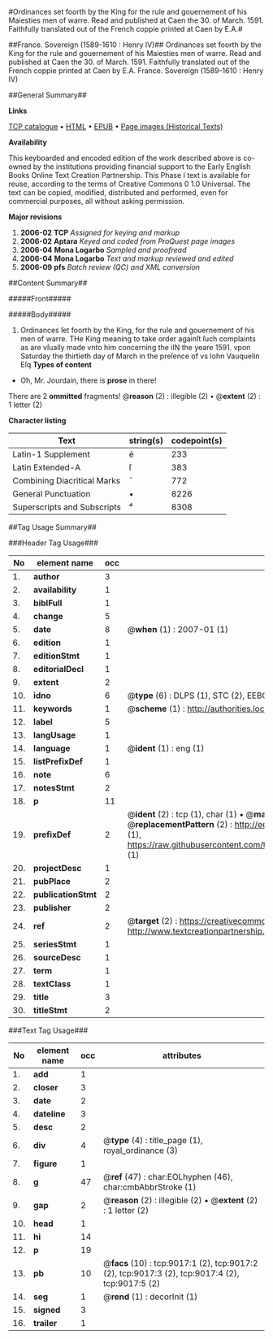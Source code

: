 #Ordinances set foorth by the King for the rule and gouernement of his Maiesties men of warre. Read and published at Caen the 30. of March. 1591. Faithfully translated out of the French coppie printed at Caen by E.A.#

##France. Sovereign (1589-1610 : Henry IV)##
Ordinances set foorth by the King for the rule and gouernement of his Maiesties men of warre. Read and published at Caen the 30. of March. 1591. Faithfully translated out of the French coppie printed at Caen by E.A.
France. Sovereign (1589-1610 : Henry IV)

##General Summary##

**Links**

[TCP catalogue](http://www.ota.ox.ac.uk/tcp/)  • 
[HTML](http://tei.it.ox.ac.uk/tcp/Texts-HTML/free/A02/A02974.html)  • 
[EPUB](http://tei.it.ox.ac.uk/tcp/Texts-EPUB/free/A02/A02974.epub) • 
[Page images (Historical Texts)](https://data.historicaltexts.jisc.ac.uk/view?pubId=eebo-99844226e&pageId=eebo-99844226e-9017-1)

**Availability**

This keyboarded and encoded edition of the
	       work described above is co-owned by the institutions
	       providing financial support to the Early English Books
	       Online Text Creation Partnership. This Phase I text is
	       available for reuse, according to the terms of Creative
	       Commons 0 1.0 Universal. The text can be copied,
	       modified, distributed and performed, even for
	       commercial purposes, all without asking permission.

**Major revisions**

1. __2006-02__ __TCP__ *Assigned for keying and markup*
1. __2006-02__ __Aptara__ *Keyed and coded from ProQuest page images*
1. __2006-04__ __Mona Logarbo__ *Sampled and proofread*
1. __2006-04__ __Mona Logarbo__ *Text and markup reviewed and edited*
1. __2006-09__ __pfs__ *Batch review (QC) and XML conversion*

##Content Summary##

#####Front#####

#####Body#####

1. Ordinances ſet foorth by the
King, for the rule and gouernement
of his men of
warre.
THe King meaning to take order againſt ſuch complaints as
are vſually made vnto him concerning the iIN the yeare 1591. vpon Saturday the thirtieth day of
March in the preſence of vs Iohn Vauquelin Eſq
**Types of content**

  * Oh, Mr. Jourdain, there is **prose** in there!

There are 2 **ommitted** fragments! 
 @__reason__ (2) : illegible (2)  •  @__extent__ (2) : 1 letter (2)

**Character listing**


|Text|string(s)|codepoint(s)|
|---|---|---|
|Latin-1 Supplement|é|233|
|Latin Extended-A|ſ|383|
|Combining             Diacritical Marks|̄|772|
|General Punctuation|•|8226|
|Superscripts             and Subscripts|⁴|8308|

##Tag Usage Summary##

###Header Tag Usage###

|No|element name|occ|attributes|
|---|---|---|---|
|1.|__author__|3||
|2.|__availability__|1||
|3.|__biblFull__|1||
|4.|__change__|5||
|5.|__date__|8| @__when__ (1) : 2007-01 (1)|
|6.|__edition__|1||
|7.|__editionStmt__|1||
|8.|__editorialDecl__|1||
|9.|__extent__|2||
|10.|__idno__|6| @__type__ (6) : DLPS (1), STC (2), EEBO-CITATION (1), PROQUEST (1), VID (1)|
|11.|__keywords__|1| @__scheme__ (1) : http://authorities.loc.gov/ (1)|
|12.|__label__|5||
|13.|__langUsage__|1||
|14.|__language__|1| @__ident__ (1) : eng (1)|
|15.|__listPrefixDef__|1||
|16.|__note__|6||
|17.|__notesStmt__|2||
|18.|__p__|11||
|19.|__prefixDef__|2| @__ident__ (2) : tcp (1), char (1)  •  @__matchPattern__ (2) : ([0-9\-]+):([0-9IVX]+) (1), (.+) (1)  •  @__replacementPattern__ (2) : http://eebo.chadwyck.com/downloadtiff?vid=$1&page=$2 (1), https://raw.githubusercontent.com/textcreationpartnership/Texts/master/tcpchars.xml#$1 (1)|
|20.|__projectDesc__|1||
|21.|__pubPlace__|2||
|22.|__publicationStmt__|2||
|23.|__publisher__|2||
|24.|__ref__|2| @__target__ (2) : https://creativecommons.org/publicdomain/zero/1.0/ (1), http://www.textcreationpartnership.org/docs/. (1)|
|25.|__seriesStmt__|1||
|26.|__sourceDesc__|1||
|27.|__term__|1||
|28.|__textClass__|1||
|29.|__title__|3||
|30.|__titleStmt__|2||


###Text Tag Usage###

|No|element name|occ|attributes|
|---|---|---|---|
|1.|__add__|1||
|2.|__closer__|3||
|3.|__date__|2||
|4.|__dateline__|3||
|5.|__desc__|2||
|6.|__div__|4| @__type__ (4) : title_page (1), royal_ordinance (3)|
|7.|__figure__|1||
|8.|__g__|47| @__ref__ (47) : char:EOLhyphen (46), char:cmbAbbrStroke (1)|
|9.|__gap__|2| @__reason__ (2) : illegible (2)  •  @__extent__ (2) : 1 letter (2)|
|10.|__head__|1||
|11.|__hi__|14||
|12.|__p__|19||
|13.|__pb__|10| @__facs__ (10) : tcp:9017:1 (2), tcp:9017:2 (2), tcp:9017:3 (2), tcp:9017:4 (2), tcp:9017:5 (2)|
|14.|__seg__|1| @__rend__ (1) : decorInit (1)|
|15.|__signed__|3||
|16.|__trailer__|1||
